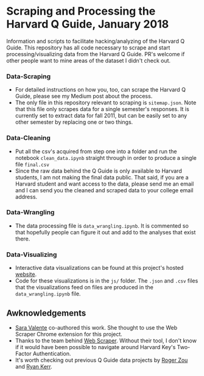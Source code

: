 # Scraping and Processing the Harvard Q Guide, January 2018
Information and scripts to facilitate hacking/analyzing of the Harvard Q Guide.  This repository has all code necessary to scrape and start processing/visualizing data from the Harvard Q Guide.  PR's welcome if other people want to mine areas of the dataset I didn't check out.

### Data-Scraping
* For detailed instructions on how you, too, can scrape the Harvard Q Guide, please see my Medium post about the process.
* The only file in this repository relevant to scraping is `sitemap.json`.  Note that this file only scrapes data for a single semester's responses.  It is currently set to extract data for fall 2011, but can be easily set to any other semester by replacing one or two things.  
### Data-Cleaning
* Put all the csv's acquired from step one into a folder and run the notebook `clean_data.ipynb` straight through in order to produce a single file `final.csv`
* Since the raw data behind the Q Guide is only available to Harvard students, I am not making the final data public.  That said, if you are a Harvard student and want access to the data, please send me an email and I can send you the cleaned and scraped data to your college email address.

### Data-Wrangling
* The data processing file is `data_wrangling.ipynb`.  It is commented so that hopefully people can figure it out and add to the analyses that exist there.

### Data-Visualizing
* Interactive data visualizations can be found at this project's hosted [website](https://russellpekala.github.io/qguide/).  
* Code for these visualizations is in the `js/` folder.  The `.json` and `.csv` files that the visualizations feed on files are produced in the `data_wrangling.ipynb` file.  

## Awknowledgements
* [Sara Valente](http://ssvalente.com) co-authored this work.  She thought to use the Web Scraper Chrome extension for this project.
* Thanks to the team behind [Web Scraper](http://webscraper.io).  Without their tool, I don't know if it would have been possible to navigate around Harvard Key's Two-Factor Authentication.
* It's worth checking out previous Q Guide data projects by [Roger Zou](https://mystudentvoices.com/analyzing-the-harvard-q-guide-1ba02948819) and [Ryan Kerr](https://github.com/ryandkerr/q-guide).
